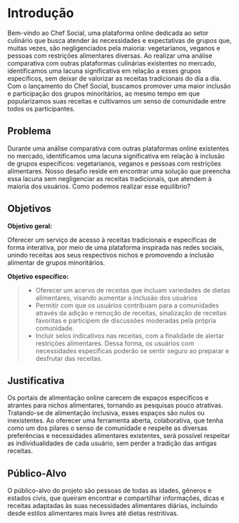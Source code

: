 # Introdução

Bem-vindo ao Chef Social, uma plataforma online dedicada ao setor culinário que busca atender às necessidades e expectativas de grupos que, muitas vezes, são negligenciados pela maioria: vegetarianos, veganos e pessoas com restrições alimentares diversas. Ao realizar uma análise comparativa com outras plataformas culinárias existentes no mercado, identificamos uma lacuna significativa em relação a esses grupos específicos, sem deixar de valorizar as receitas tradicionais do dia a dia. Com o lançamento do Chef Social, buscamos promover uma maior inclusão e participação dos grupos minoritários, ao mesmo tempo em que popularizamos suas receitas e cultivamos um senso de comunidade entre todos os participantes.

## Problema
Durante uma análise comparativa com outras plataformas online existentes no mercado, identificamos uma lacuna significativa em relação à inclusão de grupos específicos: vegetarianos, veganos e pessoas com restrições alimentares. Nosso desafio reside em encontrar uma solução que preencha essa lacuna sem negligenciar as receitas tradicionais, que atendem à maioria dos usuários. Como podemos realizar esse equilíbrio?

## Objetivos

**Objetivo geral:**

Oferecer um serviço de acesso à receitas tradicionais e específicas de forma interativa, por meio de uma plataforma inspirada nas redes sociais, unindo receitas aos seus respectivos nichos e promovendo a inclusão alimentar de grupos minoritários.

**Objetivo específico:**
> - Oferecer um acervo de receitas que incluam variedades de dietas alimentares, visando aumentar a inclusão dos usuários
> - Permitir com que os usuários contribuam para a comunidades através da adição e remoção de receitas, sinalização de receitas favoritas e participem de discussões moderadas pela própria comunidade.
> - Incluir selos indicativos nas receitas, com a finalidade de alertar restrições alimentares. Dessa forma, os usuários com necessidades específicas poderão se sentir seguro ao preparar e desfrutar das receitas.

## Justificativa

Os portais de alimentação online carecem de espaços específicos e atrantes para nichos alimentares, tornando as pesquisas pouco atrativas. Tratando-se de alimentação inclusiva, esses espaços são nulos ou inexistentes. Ao oferecer uma ferramenta aberta, colaborativa, que tenha como um dos pilares o senso de comunidade e respeite as diversas preferências e necessidades alimentares existentes, será possível respeitar as individualidades de cada usuário, sem perder a tradição das antigas receitas.

## Público-Alvo

O público-alvo do projeto são pessoas de todas as idades, gêneros e estados civis, que queiram encontrar e compartilhar informações, dicas e receitas adaptadas às suas necessidades alimentares diárias, incluindo desde estilos alimentares mais livres até dietas restritivas.